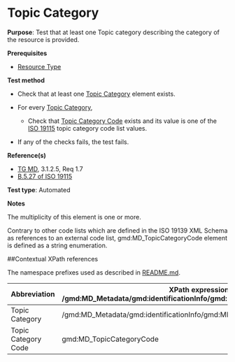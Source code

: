 # Topic Category 

**Purpose**: Test that at least one Topic category describing the category of the resource is provided.

**Prerequisites**

* [Resource Type](./resource-type.md)

**Test method**

* Check that at least one [Topic Category](#topicCategory) element exists.

* For every [Topic Category](#topicCategory),

    * Check that [Topic Category Code](#topicCategoryCode) exists and its value is one of the [ISO 19115](http://inspire.ec.europa.eu/metadata-codelist/TopicCategory) topic category code list values.

* If any of the checks fails, the test fails.

**Reference(s)**	 

* [TG MD](./README.md#ref_TG_MD), 3.1.2.5, Req 1.7
* [B.5.27 of ISO 19115](http://inspire.ec.europa.eu/metadata-codelist/TopicCategory)

**Test type**: Automated

**Notes**

The multiplicity of this element is one or more.

Contrary to other code lists which are defined in the ISO 19139 XML Schema as references to an external code list, gmd:MD_TopicCategoryCode element is defined as a string enumeration.

##Contextual XPath references

The namespace prefixes used as described in [README.md](./README.md#namespaces).

Abbreviation                                   |  XPath expression (relative to /gmd:MD_Metadata/gmd:identificationInfo/gmd:MD_DataIdentification/gmd:topicCategory)
-----------------------------------------------| -------------------------------------------------------------------------
<a name="topicCategory"></a> Topic Category  | /gmd:MD_Metadata/gmd:identificationInfo/gmd:MD_DataIdentification/gmd:topicCategory
<a name="topicCategoryCode"></a> Topic Category Code  | gmd:MD_TopicCategoryCode
